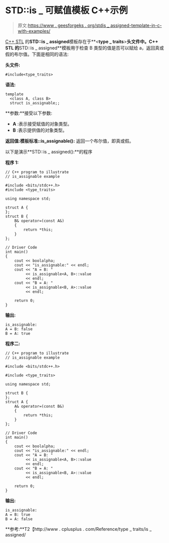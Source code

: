 # STD::is _ 可赋值模板 C++示例

> 原文:[https://www . geesforgeks . org/stdis _ assigned-template-in-c-with-examples/](https://www.geeksforgeeks.org/stdis_assignable-template-in-c-with-examples/)

[C++ STL](https://www.geeksforgeeks.org/the-c-standard-template-library-stl/) 的**STD::is _ assigned**模板存在于**<**type _ traits**>**头文件中。C++ STL 的**STD::is _ assigned**模板用于检查 B 类型的值是否可以赋给 a，返回真或假的布尔值。下面是相同的语法:

**头文件:**

```
#include<type_traits>

```

**语法:**

```
template 
  <class A, class B> 
  struct is_assignable;;

```

**参数:**接受以下参数:

*   **A** :表示接受赋值的对象类型。
*   **B** :表示提供值的对象类型。

**返回值:**模板**标准::is_assignable():** 返回一个布尔值，即真或假。

以下是演示**STD::is _ assigned():**的程序

**程序 1:**

```
// C++ program to illustrate
// is_assignable example

#include <bits/stdc++.h>
#include <type_traits>

using namespace std;

struct A {
};
struct B {
    B& operator=(const A&)
    {
        return *this;
    }
};

// Driver Code
int main()
{
    cout << boolalpha;
    cout << "is_assignable:" << endl;
    cout << "A = B: "
         << is_assignable<A, B>::value
         << endl;
    cout << "B = A: "
         << is_assignable<B, A>::value
         << endl;

    return 0;
}
```

**输出:**

```
is_assignable:
A = B: false
B = A: true

```

**程序二:**

```
// C++ program to illustrate
// is_assignable example

#include <bits/stdc++.h>

#include <type_traits>

using namespace std;

struct B {
};
struct A {
    A& operator=(const B&)
    {
        return *this;
    }
};

// Driver Code
int main()
{
    cout << boolalpha;
    cout << "is_assignable:" << endl;
    cout << "A = B: "
         << is_assignable<A, B>::value
         << endl;
    cout << "B = A: "
         << is_assignable<B, A>::value
         << endl;

    return 0;
}
```

**输出:**

```
is_assignable:
A = B: true
B = A: false

```

**参考:**T2【http://www . cplusplus . com/Reference/type _ traits/is _ assigned/